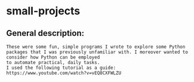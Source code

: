 # small-projects

## General description: 
    These were some fun, simple programs I wrote to explore some Python packages that I was previously unfamiliar with. I moreover wanted to consider how Python can be employed 
    to automate practical, daily tasks. 
    I used the following tutorial as a guide: https://www.youtube.com/watch?v=vEQ8CXFWLZU

    
